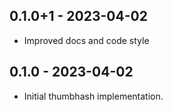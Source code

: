 ## 0.1.0+1 - 2023-04-02

- Improved docs and code style

## 0.1.0 - 2023-04-02

- Initial thumbhash implementation.
